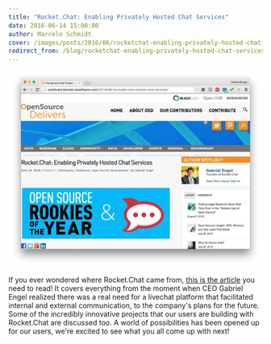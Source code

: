 ```yaml
---
title: "Rocket.Chat: Enabling Privately Hosted Chat Services"
date: 2016-06-14 15:00:00
author: Marcelo Schmidt
cover: /images/posts/2016/06/rocketchat-enabling-privately-hosted-chat-services/blackduck.jpg
redirect_from: /blog/rocketchat-enabling-privately-hosted-chat-services
---
```


![](/images/posts/2016/06/rocketchat-enabling-privately-hosted-chat-services/Black-Duck-Software---Jun-14-2016.jpg?)

If you ever wondered where Rocket.Chat came from, [this is the article](http://osdelivers.blackducksoftware.com/2016/06/14/rocket-chat-hosted-chat-services/) you need to read! It covers everything from the moment when CEO Gabriel Engel realized there was a real need for a livechat platform that facilitated internal and external communication, to the company's plans for the future. Some of the incredibly innovative projects that our users are building with Rocket.Chat are discussed too. A world of possibilities has been opened up for our users, we're excited to see what you all come up with next!
